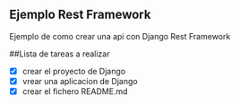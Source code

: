 ## Ejemplo Rest Framework

Ejemplo de como crear una api con Django Rest Framework

##Lista de tareas a realizar

-[X] crear el proyecto de Django
-[X] vrear una aplicacion de Django
-[X] crear el fichero README.md
